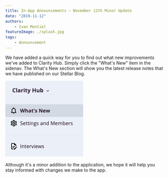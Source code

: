 ```yaml
---
title: In-App Announcements – November 12th Minor Update
date: "2019-11-12"
authors:
    - Ivan Montiel
featureImage: ./splash.jpg
tags:
    - Announcement
---
```


We have added a quick way for you to find out what new improvements we've added to Clarity Hub. Simply click the "What's New" item in the sidenav. The What's New section will show you the latest release notes that we have published on our Stellar Blog.

![What's new section](./whats-new.png)

Although it's a minor addition to the application, we hope it will help you stay informed with changes we make to the app.